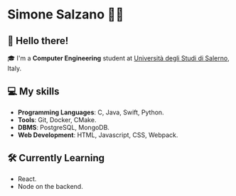 # Simone Salzano 👨‍💻

## 👋 Hello there!

🎓 I'm a **Computer Engineering** student at [Università degli Studi di Salerno](https://www.unisa.it/), Italy. 

## 💻 My skills

- **Programming Languages**: C, Java, Swift, Python.
- **Tools**: Git, Docker, CMake.
- **DBMS**: PostgreSQL, MongoDB.
- **Web Development**: HTML, Javascript, CSS, Webpack.

## 🛠 Currently Learning
- React.
- Node on the backend.
